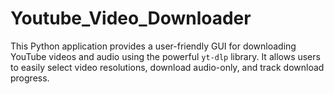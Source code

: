 # Youtube_Video_Downloader
This Python application provides a user-friendly GUI for downloading YouTube videos and audio using the powerful `yt-dlp` library. It allows users to easily select video resolutions, download audio-only, and track download progress.
